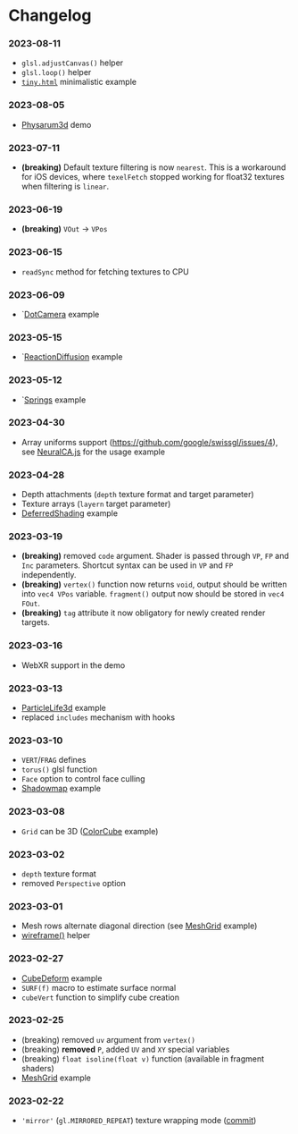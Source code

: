 # Changelog

### 2023-08-11
* `glsl.adjustCanvas()` helper
* `glsl.loop()` helper
* [`tiny.html`](https://google.github.io/swissgl/tiny.html) minimalistic example

### 2023-08-05
* [Physarum3d](https://google.github.io/swissgl/#Physarum3d) demo


### 2023-07-11
* **(breaking)** Default texture filtering is now `nearest`. This is a workaround for iOS devices, where `texelFetch` stopped working for float32 textures when filtering is `linear`.

### 2023-06-19
* **(breaking)** `VOut` -> `VPos`

### 2023-06-15
* `readSync` method for fetching textures to CPU


### 2023-06-09
* `[DotCamera](https://google.github.io/swissgl/#DotCamera) example


### 2023-05-15
* `[ReactionDiffusion](https://google.github.io/swissgl/#ReactionDiffusion) example

### 2023-05-12
* `[Springs](https://google.github.io/swissgl/#Springs) example

### 2023-04-30
* Array uniforms support (https://github.com/google/swissgl/issues/4), see [NeuralCA.js](https://github.com/google/swissgl/blob/main/demo/NeuralCA.js) for the usage example

### 2023-04-28
* Depth attachments (`depth` texture format and target parameter)
* Texture arrays (`layern` target parameter)
* [DeferredShading](https://google.github.io/swissgl/#DeferredShading) example


### 2023-03-19
* **(breaking)** removed `code` argument. Shader is passed through `VP`, `FP` and `Inc` parameters. Shortcut syntax can be used in `VP` and `FP` independently.
* **(breaking)** `vertex()` function now returns `void`,  output should be written into `vec4 VPos` variable. `fragment()` output now should be stored in `vec4 FOut`.
* **(breaking)** `tag` attribute it now obligatory for newly created render targets.

### 2023-03-16
* WebXR support in the demo

### 2023-03-13
* [ParticleLife3d](https://google.github.io/swissgl/#ParticleLife3d) example
* replaced `includes` mechanism with hooks

### 2023-03-10
* `VERT`/`FRAG` defines
* `torus()` glsl function
* `Face` option to control face culling
* [Shadowmap](https://google.github.io/swissgl/#Shadowmap) example

### 2023-03-08
* `Grid` can be 3D ([ColorCube](https://google.github.io/swissgl/#ColorCube) example)

### 2023-03-02
* `depth` texture format
* removed `Perspective` option

### 2023-03-01
* Mesh rows alternate diagonal direction (see [MeshGrid](https://google.github.io/swissgl/#MeshGrid) example)
* [wireframe()](https://github.com/google/swissgl/blob/8cf8cac20c4ec3352fec639c8d22dc5814d5e674/swissgl.js#L201) helper

### 2023-02-27
* [CubeDeform](../demo/CubeDeform.js) example
* `SURF(f)` macro to estimate surface normal
* `cubeVert` function to simplify cube creation

### 2023-02-25
* (breaking) removed `uv` argument from `vertex()`
* (breaking) **removed** `P`, added `UV` and `XY` special variables
* (breaking) `float isoline(float v)` function (available in fragment shaders)
* [MeshGrid](../demo/MeshGrid.js) example

### 2023-02-22
* `'mirror'` (`gl.MIRRORED_REPEAT`) texture wrapping mode ([commit](https://github.com/google/swissgl/commit/d690e94fff35766b5a6358d96a4b7d6c59cff166))